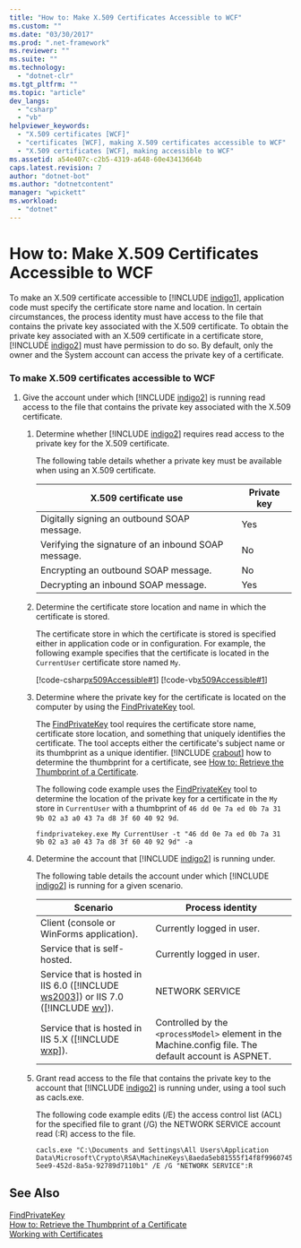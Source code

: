 ```yaml
---
title: "How to: Make X.509 Certificates Accessible to WCF"
ms.custom: ""
ms.date: "03/30/2017"
ms.prod: ".net-framework"
ms.reviewer: ""
ms.suite: ""
ms.technology: 
  - "dotnet-clr"
ms.tgt_pltfrm: ""
ms.topic: "article"
dev_langs: 
  - "csharp"
  - "vb"
helpviewer_keywords: 
  - "X.509 certificates [WCF]"
  - "certificates [WCF], making X.509 certificates accessible to WCF"
  - "X.509 certificates [WCF], making accessible to WCF"
ms.assetid: a54e407c-c2b5-4319-a648-60e43413664b
caps.latest.revision: 7
author: "dotnet-bot"
ms.author: "dotnetcontent"
manager: "wpickett"
ms.workload: 
  - "dotnet"
---
```

# How to: Make X.509 Certificates Accessible to WCF
To make an X.509 certificate accessible to [!INCLUDE [indigo1](../../../../includes/indigo1-md.md)], application code must specify the certificate store name and location. In certain circumstances, the process identity must have access to the file that contains the private key associated with the X.509 certificate. To obtain the private key associated with an X.509 certificate in a certificate store, [!INCLUDE [indigo2](../../../../includes/indigo2-md.md)] must have permission to do so. By default, only the owner and the System account can access the private key of a certificate.  

### To make X.509 certificates accessible to WCF  

1. Give the account under which [!INCLUDE [indigo2](../../../../includes/indigo2-md.md)] is running read access to the file that contains the private key associated with the X.509 certificate.  

   1. Determine whether [!INCLUDE [indigo2](../../../../includes/indigo2-md.md)] requires read access to the private key for the X.509 certificate.  

       The following table details whether a private key must be available when using an X.509 certificate.  


      |                X.509 certificate use                | Private key |
      |-----------------------------------------------------|-------------|
      |     Digitally signing an outbound SOAP message.     |     Yes     |
      | Verifying the signature of an inbound SOAP message. |     No      |
      |        Encrypting an outbound SOAP message.         |     No      |
      |         Decrypting an inbound SOAP message.         |     Yes     |


   2. Determine the certificate store location and name in which the certificate is stored.  

       The certificate store in which the certificate is stored is specified either in application code or in configuration. For example, the following example specifies that the certificate is located in the `CurrentUser` certificate store named `My`.  

       [!code-csharp[x509Accessible#1](../../../../samples/snippets/csharp/VS_Snippets_CFX/x509accessible/cs/source.cs#1)]
       [!code-vb[x509Accessible#1](../../../../samples/snippets/visualbasic/VS_Snippets_CFX/x509accessible/vb/source.vb#1)]  

   3. Determine where the private key for the certificate is located on the computer by using the [FindPrivateKey](../../../../docs/framework/wcf/samples/findprivatekey.md) tool.  

       The [FindPrivateKey](../../../../docs/framework/wcf/samples/findprivatekey.md) tool requires the certificate store name, certificate store location, and something that uniquely identifies the certificate. The tool accepts either the certificate's subject name or its thumbprint as a unique identifier. [!INCLUDE [crabout](../../../../includes/crabout-md.md)] how to determine the thumbprint for a certificate, see [How to: Retrieve the Thumbprint of a Certificate](../../../../docs/framework/wcf/feature-details/how-to-retrieve-the-thumbprint-of-a-certificate.md).  

       The following code example uses the [FindPrivateKey](../../../../docs/framework/wcf/samples/findprivatekey.md) tool to determine the location of the private key for a certificate in the `My` store in `CurrentUser` with a thumbprint of `46 dd 0e 7a ed 0b 7a 31 9b 02 a3 a0 43 7a d8 3f 60 40 92 9d`.  

      ```  
      findprivatekey.exe My CurrentUser -t "46 dd 0e 7a ed 0b 7a 31 9b 02 a3 a0 43 7a d8 3f 60 40 92 9d" -a  
      ```  

   4. Determine the account that [!INCLUDE [indigo2](../../../../includes/indigo2-md.md)] is running under.  

       The following table details the account under which [!INCLUDE [indigo2](../../../../includes/indigo2-md.md)] is running for a given scenario.  


      |                                                                        Scenario                                                                         |                                           Process identity                                            |
      |---------------------------------------------------------------------------------------------------------------------------------------------------------|-------------------------------------------------------------------------------------------------------|
      |                                                        Client (console or WinForms application).                                                        |                                       Currently logged in user.                                       |
      |                                                              Service that is self-hosted.                                                               |                                       Currently logged in user.                                       |
      | Service that is hosted in IIS 6.0 ([!INCLUDE [ws2003](../../../../includes/ws2003-md.md)]) or IIS 7.0 ([!INCLUDE [wv](../../../../includes/wv-md.md)]). |                                            NETWORK SERVICE                                            |
      |                                  Service that is hosted in IIS 5.X ([!INCLUDE [wxp](../../../../includes/wxp-md.md)]).                                  | Controlled by the `<processModel>` element in the Machine.config file. The default account is ASPNET. |


   5. Grant read access to the file that contains the private key to the account that [!INCLUDE [indigo2](../../../../includes/indigo2-md.md)] is running under, using a tool such as cacls.exe.  

       The following code example edits (/E) the access control list (ACL) for the specified file to grant (/G) the NETWORK SERVICE account read (:R) access to the file.  

      ```  
      cacls.exe "C:\Documents and Settings\All Users\Application Data\Microsoft\Crypto\RSA\MachineKeys\8aeda5eb81555f14f8f9960745b5a40d_38f7de48-5ee9-452d-8a5a-92789d7110b1" /E /G "NETWORK SERVICE":R  
      ```  

## See Also  
 [FindPrivateKey](../../../../docs/framework/wcf/samples/findprivatekey.md)  
 [How to: Retrieve the Thumbprint of a Certificate](../../../../docs/framework/wcf/feature-details/how-to-retrieve-the-thumbprint-of-a-certificate.md)  
 [Working with Certificates](../../../../docs/framework/wcf/feature-details/working-with-certificates.md)
